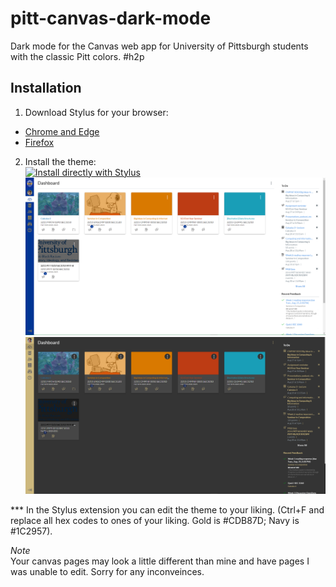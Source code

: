 # pitt-canvas-dark-mode
 
Dark mode for the Canvas web app for University of Pittsburgh students with the classic Pitt colors. #h2p

## Installation
1. Download Stylus for your browser: 
  - [Chrome and Edge](https://chrome.google.com/webstore/detail/stylus/clngdbkpkpeebahjckkjfobafhncgmne?hl=en)
  - [Firefox](https://addons.mozilla.org/firefox/addon/styl-us/)
2. Install the theme: <br />
[![Install directly with Stylus](https://img.shields.io/badge/Install%20directly%20with-Stylus-00adad.svg)](https://raw.githubusercontent.com/robbyhorvath/pitt-canvas-dark-mode/master/theme.user.css)
![Sample Image](showcase-before.png)
![Sample Image](showcase-after.png) <br />

*** In the Stylus extension you can edit the theme to your liking. (Ctrl+F and replace all hex codes to ones of your liking. Gold is #CDB87D; Navy is #1C2957).

_Note_<br />
Your canvas pages may look a little different than mine and have pages I was unable to edit. Sorry for any inconveinces.
